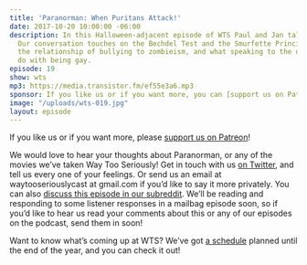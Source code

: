```yaml
---
title: 'Paranorman: When Puritans Attack!'
date: 2017-10-20 10:00:00 -06:00
description: In this Halloween-adjacent episode of WTS Paul and Jan talk about Paranorman.
  Our conversation touches on the Bechdel Test and the Smurfette Principle (again!),
  the relationship of bullying to zombieism, and what speaking to the dead has to
  do with being gay.
episode: 19
show: wts
mp3: https://media.transistor.fm/ef55e3a6.mp3
sponsor: If you like us or if you want more, you can [support us on Patreon](https://www.patreon.com/clockworkscast)!
image: "/uploads/wts-019.jpg"
layout: episode
---
```


If you like us or if you want more, please [support us on Patreon](https://www.patreon.com/clockworkscast)!

We would love to hear your thoughts about Paranorman, or any of the movies we’ve taken Way Too Seriously! Get in touch with us [on Twitter](http://www.twitter.com/wtscast), and tell us every one of your feelings. Or send us an email at waytooseriouslycast at gmail.com if you’d like to say it more privately. You can also [discuss this episode in our subreddit](https://www.reddit.com/r/Goodstuff_fm/). We’ll be reading and responding to some listener responses in a mailbag episode soon, so if you’d like to hear us read your comments about this or any of our episodes on the podcast, send them in soon!

Want to know what’s coming up at WTS? We’ve got [a schedule](https://docs.google.com/document/d/1f6fvTgbzQOCUD_potL6mWClmSC3D2cOBgKz36OwSC68) planned until the end of the year, and you can check it out!
